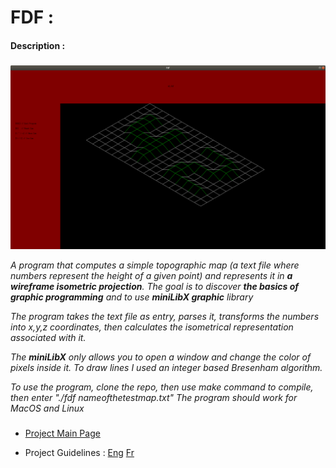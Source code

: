# FDF :

<h4> Description : 
  
###
  
  ![FDF](https://github.com/Cerveaulent/42_Lyon_School_Projects/blob/master/screenshots/screen_fdf.png)
  
  *A program that computes a simple topographic map (a text file where numbers represent the height of a given point)  and represents it in **a wireframe isometric projection**. The goal is to discover **the basics of graphic programming** and to use **miniLibX graphic** library*
  
  *The program takes the text file as entry, parses it, transforms the numbers into x,y,z coordinates, then calculates the isometrical representation associated with it.*
  
  *The **miniLibX** only allows you to open a window and change the color of pixels inside it. To draw lines I used an integer based Bresenham algorithm.*
  
  *To use the program, clone the repo, then use make command to compile, then enter "./fdf nameofthetestmap.txt"*
  *The program should work for MacOS and Linux*
  
###

* [Project Main Page](https://github.com/Cerveaulent/FDF)

* Project Guidelines :  [Eng](https://github.com/Cerveaulent/FDF/blob/bceedc8b1604b0816c2e2d3a1245975dfe028fd6/subjects/fdf.en.pdf)   [Fr](https://github.com/Cerveaulent/FDF/blob/bceedc8b1604b0816c2e2d3a1245975dfe028fd6/subjects/fdf.fr.pdf)
